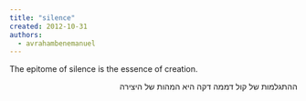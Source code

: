 ```yaml
---
title: "silence"
created: 2012-10-31
authors: 
  - avrahambenemanuel
---
```


The epitome of silence is the essence of creation.  
<div dir="rtl">
ההתגלמות של קול דממה דקה היא המהות של היצירה
</div>